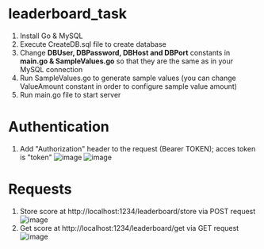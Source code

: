 # leaderboard_task
1) Install Go & MySQL
2) Execute CreateDB.sql file to create database
3) Change **DBUser, DBPassword, DBHost and DBPort** constants in **main.go & SampleValues.go** so that they are the same as in your MySQL connection 
4) Run SampleValues.go to generate sample values (you can change ValueAmount constant in order to configure sample value amount)
5) Run main.go file to start server
# Authentication
1) Add "Authorization" header to the request (Bearer TOKEN); acces token is "token" ![image](https://user-images.githubusercontent.com/89133139/130067091-faa07c8a-51f8-4148-8408-2a2c0af8ca07.png)
![image](https://user-images.githubusercontent.com/89133139/130067138-4b223aa0-3417-4d4a-b8b3-cc30e027019a.png)
# Requests
1) Store score at http://localhost:1234/leaderboard/store via POST request ![image](https://user-images.githubusercontent.com/89133139/130066193-844b8cee-95b0-434d-bc1f-c4af9f8ca2ee.png)
2) Get score at http://localhost:1234/leaderboard/get via GET request ![image](https://user-images.githubusercontent.com/89133139/130066382-91eb7c28-f44a-454a-8ebd-c69bffd5dccf.png)

